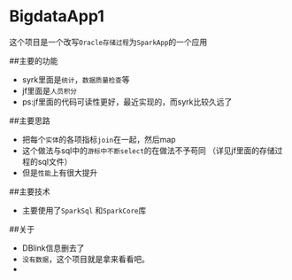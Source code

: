 # BigdataApp1
这个项目是一个改写`Oracle存储过程`为`SparkApp`的一个应用

##主要的功能
* syrk里面是`统计`，`数据质量检查`等
* jf里面是`人员积分`
* ps:jf里面的代码可读性更好，最近实现的，而syrk比较久远了

##主要思路
* 把每个`实体`的各项指标`join`在一起，然后map
* 这个做法与sql中的`游标中不断select`的在做法不予苟同
（详见jf里面的存储过程的sql文件）
* 但是`性能`上有很大提升

##主要技术
* 主要使用了`SparkSql` 和`SparkCore`库

##关于
* DBlink信息删去了
* `没有数据`，这个项目就是拿来看看吧。
* 
